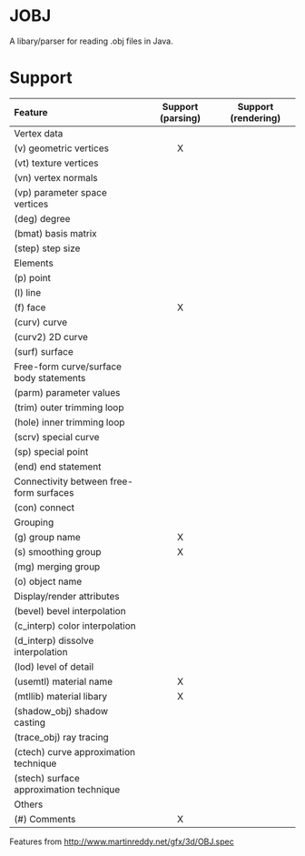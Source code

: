 # JOBJ
A libary/parser for reading .obj files in Java.


# Support
| Feature | Support (parsing) | Support (rendering)
| :------ | :-----: | :-----: |
| Vertex data |
| (v) geometric vertices |  X | |
| (vt) texture vertices | | |
| (vn) vertex normals | | |
| (vp) parameter space vertices |||
| (deg) degree |||
| (bmat) basis matrix |||
| (step) step size |||
| Elements |
| (p) point |||
| (l) line |||
| (f) face | X ||
| (curv) curve |||
| (curv2) 2D curve |||
| (surf) surface |||
| Free-form curve/surface body statements |
| (parm) parameter values |||
| (trim) outer trimming loop |||
| (hole) inner trimming loop |||
| (scrv) special curve |||
| (sp) special point |||
| (end) end statement |||
| Connectivity between free-form surfaces |
| (con) connect |||
| Grouping |
| (g) group name | X ||
| (s) smoothing group | X ||
| (mg) merging group |||
| (o) object name |  ||
| Display/render attributes |
| (bevel) bevel interpolation |||
| (c_interp) color interpolation |||
| (d_interp) dissolve interpolation |||
| (lod) level of detail |||
| (usemtl) material name | X ||
| (mtllib) material libary | X ||
| (shadow_obj) shadow casting |||
| (trace_obj) ray tracing |||
| (ctech) curve approximation technique |||
| (stech) surface approximation technique |||
| Others |||
| (#) Comments | X ||

Features from http://www.martinreddy.net/gfx/3d/OBJ.spec
